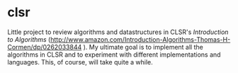 clsr
====

Little project to review algorithms and datastructures in CLSR's _Introduction
to Algorithms_
(http://www.amazon.com/Introduction-Algorithms-Thomas-H-Cormen/dp/0262033844
). My ultimate goal is to implement all the algorithms in CLSR and to experiment
with different implementations and languages. This, of course, will take quite a
while.

